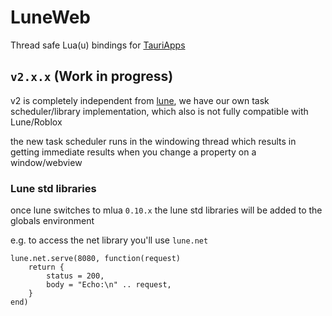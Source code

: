# LuneWeb

Thread safe Lua(u) bindings for [TauriApps](https://github.com/tauri-apps)

## `v2.x.x` (Work in progress)

v2 is completely independent from [lune](https://github.com/lune-org/lune), we have our own task scheduler/library implementation, which also is not fully compatible with Lune/Roblox

the new task scheduler runs in the windowing thread which results in getting immediate results when you change a property on a window/webview

### Lune std libraries

once lune switches to mlua `0.10.x` the lune std libraries will be added to the globals environment

e.g. to access the net library you'll use `lune.net`

```luau
lune.net.serve(8080, function(request)
    return {
        status = 200,
        body = "Echo:\n" .. request,
    }
end)
```

